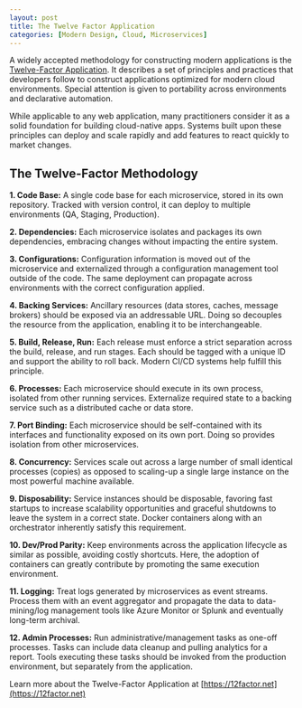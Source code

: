 ```yaml
---
layout: post
title: The Twelve Factor Application
categories: [Modern Design, Cloud, Microservices]
---
```


A widely accepted methodology for constructing modern applications is the [Twelve-Factor Application](https://12factor.net). It describes a set of principles and practices that developers follow to construct applications optimized for modern cloud environments. Special attention is given to portability across environments and declarative automation.

While applicable to any web application, many practitioners consider it as a solid foundation for building cloud-native apps. Systems built upon these principles can deploy and scale rapidly and add features to react quickly to market changes.

## The Twelve-Factor Methodology

**1. Code Base:** A single code base for each microservice, stored in its own repository. Tracked with version control, it can deploy to multiple environments (QA, Staging, Production). 

**2. Dependencies:** Each microservice isolates and packages its own dependencies, embracing changes without impacting the entire system.

**3. Configurations:** Configuration information is moved out of the microservice and externalized through a configuration management tool outside of the code. The same deployment can propagate across environments with the correct configuration applied.

**4. Backing Services:** Ancillary resources (data stores, caches, message brokers) should be exposed via an addressable URL. Doing so decouples the resource from the application, enabling it to be interchangeable.

**5. Build, Release, Run:** Each release must enforce a strict separation across the build, release, and run stages. Each should be tagged with a unique ID and support the ability to roll back. Modern CI/CD systems help fulfill this principle. 

**6. Processes:** Each microservice should execute in its own process, isolated from other running services. Externalize required state to a backing service such as a distributed cache or data store.

**7. Port Binding:** Each microservice should be self-contained with its interfaces and functionality exposed on its own port. Doing so provides isolation from other microservices.

**8. Concurrency:** Services scale out across a large number of small identical processes (copies) as opposed to scaling-up a single large instance on the most powerful machine available.

**9. Disposability:** Service instances should be disposable, favoring fast startups to increase scalability opportunities and graceful shutdowns to leave the system in a correct state. Docker containers along with an orchestrator inherently satisfy this requirement.

**10. Dev/Prod Parity:** Keep environments across the application lifecycle as similar as possible, avoiding costly shortcuts. Here, the adoption of containers can greatly contribute by promoting the same execution environment.

**11. Logging:** Treat logs generated by microservices as event streams. Process them with an event aggregator and propagate the data to data-mining/log management tools like Azure Monitor or Splunk and eventually long-term archival.

**12. Admin Processes:** Run administrative/management tasks as one-off processes. Tasks can include data cleanup and pulling analytics for a report. Tools executing these tasks should be invoked from the production environment, but separately from the application.

Learn more about the Twelve-Factor Application at [https://12factor.net](https://12factor.net)






